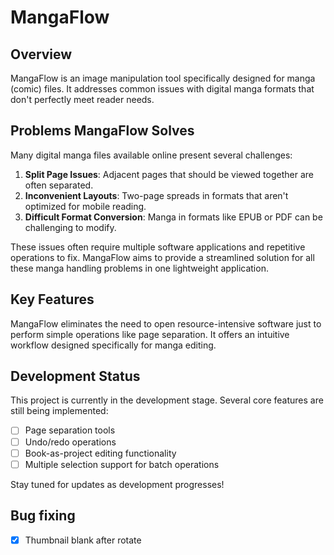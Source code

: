 # MangaFlow

## Overview
MangaFlow is an image manipulation tool specifically designed for manga (comic) files. It addresses common issues with digital manga formats that don't perfectly meet reader needs.

## Problems MangaFlow Solves

Many digital manga files available online present several challenges:

1. **Split Page Issues**: Adjacent pages that should be viewed together are often separated.
2. **Inconvenient Layouts**: Two-page spreads in formats that aren't optimized for mobile reading.
3. **Difficult Format Conversion**: Manga in formats like EPUB or PDF can be challenging to modify.

These issues often require multiple software applications and repetitive operations to fix. MangaFlow aims to provide a streamlined solution for all these manga handling problems in one lightweight application.

## Key Features

MangaFlow eliminates the need to open resource-intensive software just to perform simple operations like page separation. It offers an intuitive workflow designed specifically for manga editing.

## Development Status

This project is currently in the development stage. Several core features are still being implemented:

- [ ] Page separation tools
- [ ] Undo/redo operations
- [ ] Book-as-project editing functionality
- [ ] Multiple selection support for batch operations

Stay tuned for updates as development progresses!

## Bug fixing

- [x] Thumbnail blank after rotate